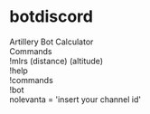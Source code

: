# botdiscord
Artillery Bot Calculator <br>
Commands <br>
!mlrs (distance) (altitude) <br>
!help <br>
!commands <br>
!bot <br>
nolevanta = 'insert your channel id'
